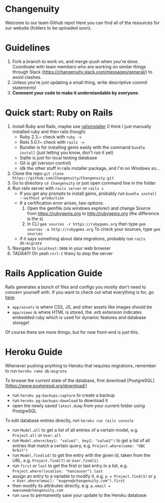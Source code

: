 # Changenuity
Welcome to our team Github repo! Here you can find all of the resources for our website (folders to be uploaded soon).

# Guidelines
1. Fork a branch to work on, and merge-push when you're done. Coordinate with team members who are working on similar things through Slack (https://changenuity.slack.com/messages/general/) to avoid clashes.
2. Unless you're just updating a small thing, write descriptive commit statements!
3. **Comment your code to make it understandable by everyone.**

# Quick start: Ruby on Rails
1. Install Ruby and Rails, maybe use [railsinstaller](http://railsinstaller.org/en) (I think I just manually installed ruby and then rails though)
   - Ruby 2.3.~ check with `ruby -v`
   - Rails 5.0.1~ check with `rails -v`
   - Bundler is for installing gems easily with the command `bundle install` (just letting you know, don't run it yet)
   - Sqlite is just for local testing database
   - Git is git (version control)
   - idk the other stuff in rails installer package, and I'm on Windows so...
2. Clone the repo `git clone https://github.com/Changenuity/Changenuity.git`
3. Go to directory `cd Changenuity` or just open command line in the folder
4. Run rails server with `rails server` or `rails s`
   - If you get any prompts to install gems, probably run `bundle install --without production`
   - If a certification error arises, two options:
     1. Open the gemfile (via windows explorer) and change Source from https://rubygems.org to http://rubygems.org (the difference is the s)
     2. In CLI `gem sources -r https://rubygems.org`
        then type `gem sources -a http://rubygems.org`
        To check your sources, type `gem sources`
   - if it says something about data migrations, probably run `rails db:migrate`
5. Navigate to `localhost:3000` in your web browser
6. *TADAA!!!* Oh yeah `ctrl-C` then`y` to stop the server

# Rails Application Guide
Rails generates a bunch of files and configs you mostly don't need to concern yourself with. If you want to check out what everything is for, go [here](https://www.railstutorial.org/book/beginning#table-rails_directory_structure).
- `app/assets` is where CSS, JS, and other assets like images should be
- `app/views` is where HTML is stored, the .erb extension indicates embedded ruby which is used for dynamic features and database storage!

Of course there are more things, but for now front-end is just this.

# Heroku Guide
Whenever pushing anything to Heroku that requires migrations, remember to run `heroku rake db:migrate`

To browse the current state of the database, first download [PostgreSQL][https://www.postgresql.org/download/]
- run `heroku pg:backups:capture` to create a backup
- run `heroku pg:backups:download` to download it
- open the newly saved `latest.dump` from your current folder using PostgreSQL

To edit database entries directly, run `heroku run rails console`
- run `Model.all` to get a list of all entries of a certain model, e.g. `Project.all` or `User.all`
- run `Model.where(key1: "value1", key2: "value2")` to get a list of all entries that match a certain query, e.g. `Project.where(name: "UBC Orbit")`
- run `Model.find(id)` to get the entry with the given id, taken from the URL, e.g. `Project.find(7)` or `User.find(1)`
- run `first` or `last` to get the first or last entry in a list, e.g. `Project.where(location: "Vancouver").last`
- assign an entry to a variable to modify it, e.g. `p = Project.find(3)` or `p = User.where(email: "eugene@changenuity.com").first`
- then modify its attributes directly, e.g. `p.email = awesome@changenuity.com`
- run `save` to permanently save your update to the Heroku database
